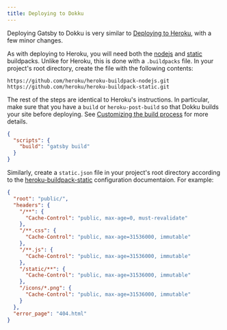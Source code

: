 ```yaml
---
title: Deploying to Dokku
---
```


Deploying Gatsby to Dokku is very similar to [Deploying to Heroku](/docs/deploying-to-heroku), with a few minor changes.

As with deploying to Heroku, you will need both the [nodejs](https://github.com/heroku/heroku-buildpack-nodejs.git) and [static](https://github.com/heroku/heroku-buildpack-static) buildpacks.  Unlike for Heroku, this is done with a `.buildpacks` file.  In your project's root directory, create the file with the following contents:

```text:title=.buildpacks
https://github.com/heroku/heroku-buildpack-nodejs.git
https://github.com/heroku/heroku-buildpack-static.git
```

The rest of the steps are identical to Heroku's instructions.  In particular, make sure that you have a `build` or `heroku-post-build` so that Dokku builds your site before deploying. See [Customizing the build process](https://devcenter.heroku.com/articles/nodejs-support#customizing-the-build-process) for more details.

```json:title=package.json
{
  "scripts": {
    "build": "gatsby build"
  }
}
```

Similarly, create a `static.json` file in your project's root directory according to the [heroku-buildpack-static](https://github.com/heroku/heroku-buildpack-static#configuration) configuration documentaion. For example:

```json:title=static.json
{
  "root": "public/",
  "headers": {
    "/**": {
      "Cache-Control": "public, max-age=0, must-revalidate"
    },
    "/**.css": {
      "Cache-Control": "public, max-age=31536000, immutable"
    },
    "/**.js": {
      "Cache-Control": "public, max-age=31536000, immutable"
    },
    "/static/**": {
      "Cache-Control": "public, max-age=31536000, immutable"
    },
    "/icons/*.png": {
      "Cache-Control": "public, max-age=31536000, immutable"
    }
  },
  "error_page": "404.html"
}
```

